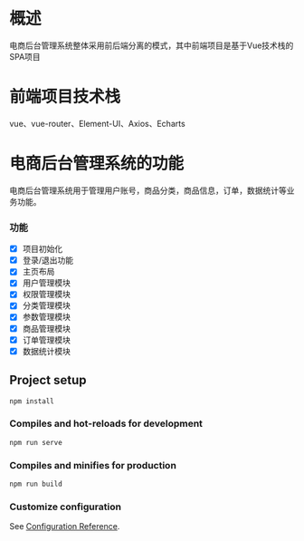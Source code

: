 # 概述
电商后台管理系统整体采用前后端分离的模式，其中前端项目是基于Vue技术栈的SPA项目
# 前端项目技术栈
vue、vue-router、Element-UI、Axios、Echarts
# 电商后台管理系统的功能
电商后台管理系统用于管理用户账号，商品分类，商品信息，订单，数据统计等业务功能。
### 功能
- [x] 项目初始化
- [x] 登录/退出功能
- [x] 主页布局
- [x] 用户管理模块
- [x] 权限管理模块
- [x] 分类管理模块
- [x] 参数管理模块
- [x] 商品管理模块
- [x] 订单管理模块
- [x] 数据统计模块
## Project setup
```
npm install
```

### Compiles and hot-reloads for development
```
npm run serve
```

### Compiles and minifies for production
```
npm run build
```

### Customize configuration
See [Configuration Reference](https://cli.vuejs.org/config/).

